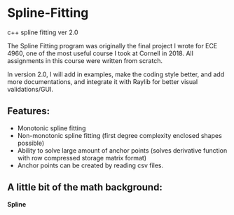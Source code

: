 # Spline-Fitting
c++ spline fitting ver 2.0

The Spline Fitting program was originally the final project I wrote for ECE 4960, one of the most useful course I took at Cornell in 2018. All assignments in this course were written from scratch. 

In version 2.0, I will add in examples, make the coding style better, and add more documentations, and integrate it with Raylib for better visual validations/GUI. 

## Features:
* Monotonic spline fitting
* Non-monotonic spline fitting (first degree complexity enclosed shapes possible)
* Ability to solve large amount of anchor points (solves derivative function with row compressed storage matrix format)
* Anchor points can be created by reading csv files.

## A little bit of the math background:

**Spline**


